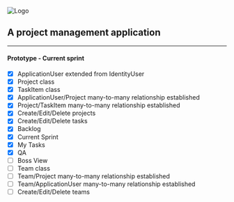 ![Logo](http://taskingboss.ratherbecoding.dk/images/tb_logo.png)
## A project management application
---
#### Prototype - Current sprint
- [x] ApplicationUser extended from IdentityUser
- [X] Project class
- [X] TaskItem class
- [X] ApplicationUser/Project many-to-many relationship established
- [X] Project/TaskItem many-to-many relationship established
- [X] Create/Edit/Delete projects
- [X] Create/Edit/Delete tasks
- [X] Backlog
- [X] Current Sprint
- [X] My Tasks
- [X] QA
- [ ] Boss View
- [ ] Team class
- [ ] Team/Project many-to-many relationship established
- [ ] Team/ApplicationUser many-to-many relationship established
- [ ] Create/Edit/Delete teams
